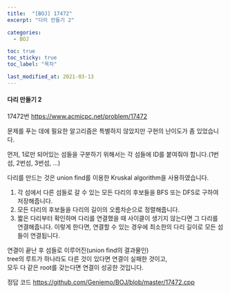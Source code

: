 ```yaml
---
title:  "[BOJ] 17472"
excerpt: "다리 만들기 2"

categories:
  - BOJ

toc: true
toc_sticky: true
toc_label: "목차"

last_modified_at: 2021-03-13
---
```


#### 다리 만들기 2

17472번 <https://www.acmicpc.net/problem/17472>

문제를 푸는 데에 필요한 알고리즘은 특별하지 않았지만 구현의 난이도가 좀 있었습니다.

먼저, 1로만 되어있는 섬들을 구분하기 위해서는 각 섬들에 ID를 붙여줘야 합니다.(1번섬, 2번섬, 3번섬, ...)

다리를 만드는 것은 union find를 이용한 Kruskal algorithm을 사용하였습니다.<br>
1. 각 섬에서 다른 섬들로 갈 수 있는 모든 다리의 후보들을 BFS 또는 DFS로 구하여 저장해줍니다.
2. 모든 다리의 후보들을 다리의 길이의 오름차순으로 정렬해줍니다.
3. 짧은 다리부터 확인하며 다리를 연결했을 때 사이클이 생기지 않는다면 그 다리를 연결해줍니다.
이렇게 한다면, 연결할 수 있는 경우에 최소한의 다리 길이로 모든 섬들이 연결됩니다.

연결이 끝난 후 섬들로 이루어진(union find의 결과물인)<br>
tree의 루트가 하나라도 다른 것이 있다면 연결이 실패한 것이고,<br>
모두 다 같은 root를 갖는다면 연결이 성공한 것입니다.

정답 코드 <https://github.com/Geniemo/BOJ/blob/master/17472.cpp>